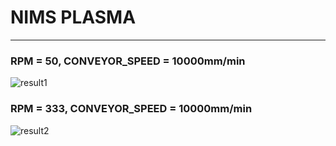 # NIMS PLASMA
---

### RPM = 50, CONVEYOR_SPEED = 10000mm/min
![result1](https://github.com/krispediadot/nims_plasma/blob/master/simulator_dev/2022-01-20%2014:23:28.364015.jpg?raw=true)

### RPM = 333, CONVEYOR_SPEED = 10000mm/min
![result2](https://github.com/krispediadot/nims_plasma/blob/master/simulator_dev/2022-01-20%2014:40:43.569155.jpg?raw=true)
